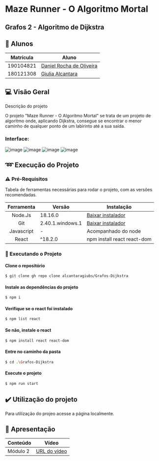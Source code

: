 # Maze Runner - O Algoritmo Mortal

## Grafos 2 - Algoritmo de Dijkstra

## 👥 Alunos

| Matrícula | Aluno                                                      |
| --------- | ---------------------------------------------------------- |
| 190104821	| [Daniel Rocha de Oliveira](https://github.com/DanRocha18)  |
| 180121308 | [Giulia Alcantara](https://github.com/alcantaragiubs)      |
 
 ##  💻 Visão Geral

<p> Descrição do projeto </p>

O projeto "Maze Runner - O Algoritmo Mortal" se trata de um projeto de algoritmo onde, aplicando Dijkstra, consegue se encontrar o menor caminho de qualquer ponto de um labirinto até a sua saída.

### Interface: 

![image](https://github.com/projeto-de-algoritmos/Grafos2_MazeRunner/assets/54143767/c5a7c80e-982c-412c-bde6-22c178732921)
![image](https://github.com/projeto-de-algoritmos/Grafos2_MazeRunner/assets/54143767/0bf42d3c-530c-4b1a-92ef-2172e10c9e70)
![image](https://github.com/projeto-de-algoritmos/Grafos2_MazeRunner/assets/54143767/7c4104f6-8b9c-4b6e-b544-711aff07ff62)
![image](https://github.com/projeto-de-algoritmos/Grafos2_MazeRunner/assets/54143767/8383782e-3543-44fe-b9bc-b0d73cf13b45)



## ➿ Execução do Projeto

### ⚠️ Pré-Requisitos 

Tabela de ferramentas necessárias para rodar o projeto, com as versões recomendadas.

| Ferramenta | Versão | Instalação |
| :-------: | ----------- | -------------------------------------------------------- |
| Node.Js | 18.16.0 | [Baixar instalador](https://nodejs.org/) |
| Git | 2.40.1.windows.1 | [Baixar instalador](https://git-scm.com/) |
| Javascript | - | Acompanhado do node |
| React | ^18.2.0 | npm install react react-dom |


### 🔂 Executando o Projeto

#### Clone o repositório

```bash 
$ git clone gh repo clone alcantaragiubs/Grafos-Dijkstra
```

#### Instale as dependências do projeto

```bash 
$ npm i
```

#### Verifique se o react foi instalado

```bash 
$ npm list react
```

#### Se não, instale o react

```bash 
$ npm install react react-dom
```

#### Entre no caminho da pasta

```bash
$ cd .\Grafos-Dijkstra
```

#### Execute o projeto 

```bash 
$ npm run start
```

## ✔️ Utilização do projeto
Para utilização do projeo acesse a página localmente.

## 🔗 Apresentação

  | Conteúdo | Vídeo                                                                                         |
  | -------- | --------------------------------------------------------------------------------------------- |
  | Módulo 2 | [URL do vídeo](https://unbbr.sharepoint.com/:v:/s/EuSozinho273/EQk5_NE5KBhGgtBl_dG217kBB9r6ZI8p1iqaI9dA9aOjfw?e=aQnVpW&nav=eyJyZWZlcnJhbEluZm8iOnsicmVmZXJyYWxBcHAiOiJTdHJlYW1XZWJBcHAiLCJyZWZlcnJhbFZpZXciOiJTaGFyZURpYWxvZyIsInJlZmVycmFsQXBwUGxhdGZvcm0iOiJXZWIiLCJyZWZlcnJhbE1vZGUiOiJ2aWV3In19)                                                        |
 
